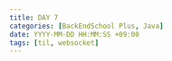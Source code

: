```yaml
---
title: DAY 7
categories: [BackEndSchool Plus, Java]
date: YYYY-MM-DD HH:MM:SS +09:00
tags: [til, websocket]
---
```


